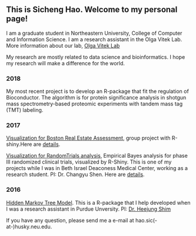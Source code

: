 ## This is Sicheng Hao. Welcome to my personal page!

I am a graduate student in Northeastern University, College of Computer and Information Science. I am a research assistant in the Olga Vitek Lab. More information about our lab, [Olga Vitek Lab](https://olga-vitek-lab.ccis.northeastern.edu/)

My research are mostly related to data science and bioinformatics. I hope my research will make a difference for the world.  

### 2018

My most recent project is to develop an R-package that fit the regulation of Bioconductor. The algorithm is for protein significance analysis in shotgun mass spectrometry-based proteomic experiments with tandem mass tag (TMT) labeling.

### 2017

[Visualization for Boston Real Estate Assessment](https://sichenghao1992.shinyapps.io/DS5110/), group project with R-shiny.Here are [details](https://github.com/sichenghao1992/DS5110Project).

[Visualization for RandomTrials analysis](https://sichenghao1992.shinyapps.io/randomTrials/), Empirical Bayes analysis for phase III randomized clinical trials, visualized by R-Shiny. This is one of my projects while I was in Beth Israel Deaconess Medical Center, working as a research student. PI: Dr. Changyu Shen. Here are [details](https://github.com/sichenghao1992/Shiny-EBART).

### 2016 

[Hidden Markov Tree Model](https://github.com/shimlab/HMTree). This is a R-package that I help developed when I was a research assistant in Purdue Unversity. PI: [Dr. Heejung Shim](https://heejungshim.org/)


If you have any question, please send me a e-mail at hao.sic(-at-)husky.neu.edu.
